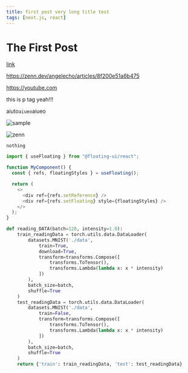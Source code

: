 ```yaml
---
title: first post very long title test
tags: [next.js, react]
---
```


# The First Post

[link](https://zenn.dev/angelecho/articles/8f200e51a6b475)

https://zenn.dev/angelecho/articles/8f200e51a6b475

https://youtube.com

this is p tag yeah!!!

aiuto`aiueo`aiueo

![sample](/sample.jpg)

![zenn](https://res.cloudinary.com/zenn/image/upload/s--pwjsPJQf--/c_fit%2Cg_north_west%2Cl_text:notosansjp-medium.otf_55:Next.js%25E3%2581%25A7Markdown%25E3%2582%2592HTML%25E3%2581%25AB%25E5%25A4%2589%25E6%258F%259B%25E3%2581%2597%25E3%2581%25A6%25E8%2587%25AA%25E5%258B%2595%25E7%259B%25AE%25E6%25AC%25A1%25E7%2594%259F%25E6%2588%2590%25E6%25A9%259F%25E8%2583%25BD%25E3%2582%2592%25E5%25AE%259F%25E8%25A3%2585%25E3%2581%2599%25E3%2582%258B%2Cw_1010%2Cx_90%2Cy_100/g_south_west%2Cl_text:notosansjp-medium.otf_37:%25E3%2581%2582%25E3%2581%2595%25E3%2581%258F%25E3%2582%2589%25E3%2583%25BC%25E3%2582%2581%25E3%2582%2593%2540%25E3%2583%2595%25E3%2583%25AB%25E3%2582%25B9%25E3%2582%25BF%25E3%2583%2583%25E3%2582%25AF%25E3%2582%25A8%25E3%2583%25B3%25E3%2582%25B8%25E3%2583%258B%25E3%2582%25A2%2Cx_203%2Cy_121/g_south_west%2Ch_90%2Cl_fetch:aHR0cHM6Ly9zdG9yYWdlLmdvb2dsZWFwaXMuY29tL3plbm4tdXNlci11cGxvYWQvYXZhdGFyLzQ4OTA5MzA0M2IuanBlZw==%2Cr_max%2Cw_90%2Cx_87%2Cy_95/v1627283836/default/og-base-w1200-v2.png)

```
nothing
```

```js:main.js
import { useFloating } from "@floating-ui/react";

function MyComponent() {
  const { refs, floatingStyles } = useFloating();

  return (
    <>
      <div ref={refs.setReference} />
      <div ref={refs.setFloating} style={floatingStyles} />
    </>
  );
}
```

```python:main.py
def reading_DATA(batch=128, intensity=1.0):
    train_readingData = torch.utils.data.DataLoader(
        datasets.MNIST('./data',
            train=True,
            download=True,
            transform=transforms.Compose([
                transforms.ToTensor(),
                transforms.Lambda(lambda x: x * intensity)
            ])
        ),
        batch_size=batch,
        shuffle=True
    )
    test_readingData = torch.utils.data.DataLoader(
        datasets.MNIST('./data',
            train=False,
            transform=transforms.Compose([
                transforms.ToTensor(),
                transforms.Lambda(lambda x: x * intensity)
            ])
        ),
        batch_size=batch,
        shuffle=True
    )
    return {'train': train_readingData, 'test': test_readingData}
```
